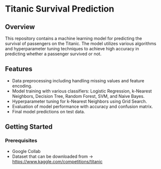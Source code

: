 # Titanic Survival Prediction

## Overview
This repository contains a machine learning model for predicting the survival of passengers on the Titanic. The model utilizes various algorithms and hyperparameter tuning techniques to achieve high accuracy in predicting whether a passenger survived or not.

## Features
- Data preprocessing including handling missing values and feature encoding.
- Model training with various classifiers: Logistic Regression, k-Nearest Neighbors, Decision Tree, Random Forest, SVM, and Naive Bayes.
- Hyperparameter tuning for k-Nearest Neighbors using Grid Search.
- Evaluation of model performance with accuracy and confusion matrix.
- Final model predictions on test data.

## Getting Started

### Prerequisites
- Google Collab
- Dataset that can be downloaded from -> https://www.kaggle.com/competitions/titanic

